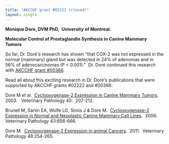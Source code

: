 ```yaml
---
title: "AKCCHF grant #02222 (closed)"
layout: single
---
```


**Monique Dore, DVM PhD,  University of Montreal.**

**Molecular Control of Prostaglandin Synthesis in Canine Mammary
Tumors**

So far, Dr. Doré's research has shown \"that COX-2 was not expressed in
the normal (mammary) gland but was detected in 24% of adenomas and in
56% of adenocarcinomas (P \< 0.001).\"  Dr. Doré continued this research
with [AKCCHF grant
\#00366](/research/current-studies/akcchf-grant-0366).

Read all about this exciting research in Dr. Doré's publications that
were supported by AKCCHF grants \#02222 and \#00366:

Dore M et al.  [Cyclooxygenase-2 Expression in Canine Mammary
Tumors](http://vet.sagepub.com/content/40/2/207.full).  2003.  
Veterinary Pathology 40:  207-212.

Brunell M, Sartin EA, Wolfe LG, Sirois J & Dore M.  [Cyclooxygenase-2
Expression in Normal and Neoplastic Canine Mammary Cell
Lines](http://vet.sagepub.com/content/43/5/656.long).  2006.  Veterinary
Pathology 43:656-666.

Dore M.  [Cyclooxygenase-2 Expression in animal
Cancers](http://vet.sagepub.com/content/48/1/254.long).  2011. 
Veterinary Pathology 48:254-265.
